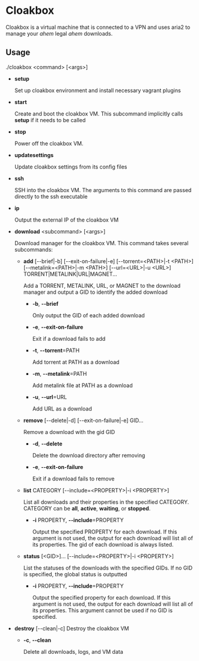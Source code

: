 **Cloakbox**
===================

Cloakbox is a virtual machine that is connected to a VPN and uses aria2 to manage your *ahem* legal *ahem* downloads.

## Usage

./cloakbox \<command> [\<args>]

* **setup**

	Set up cloakbox environment and install necessary vagrant plugins
	
* **start**

	Create and boot the cloakbox VM. This subcommand implicitly calls **setup** if it needs to be called

* **stop**

	Power off the cloakbox VM.

* **updatesettings**

	Update cloakbox settings from its config files

* **ssh**

	SSH into the cloakbox VM. The arguments to this command are passed directly to the ssh executable

* **ip**

	Output the external IP of the cloakbox VM

* **download** \<subcommand> [\<args>]

	Download manager for the cloakbox VM. This command takes several subcommands:

	* **add** [--brief|-b] [--exit-on-failure|-e] [--torrent=\<PATH>|-t \<PATH>] [--metalink=\<PATH>|-m \<PATH>] [--url=\<URL>|-u \<URL>] TORRENT|METALINK|URL|MAGNET...

		Add a TORRENT, METALINK, URL, or MAGNET to the download manager and output a GID to identify the added download

		* **-b**, **--brief**

			Only output the GID of each added download

		* **-e**, **--exit-on-failure**

			Exit if a download fails to add

		* **-t**, **--torrent**=PATH

			Add torrent at PATH as a download

		* **-m**, **--metalink**=PATH

			Add metalink file at PATH as a download

		* **-u**, **--url**=URL

			Add URL as a download

	* **remove** [--delete|-d] [--exit-on-failure|-e] GID...

		Remove a download with the gid GID

		* **-d**, **--delete**

			Delete the download directory after removing

		* **-e**, **--exit-on-failure**

			Exit if a download fails to remove

	* **list** CATEGORY [--include=\<PROPERTY>|-i \<PROPERTY>]

		List all downloads and their properties in the specified CATEGORY. CATEGORY can be **all**, **active**, **waiting**, or **stopped**.

		* **-i** PROPERTY, **--include**=PROPERTY

			Output the specified PROPERTY for each download. If this argument is not used, the output for each download will list all of its properties. The gid of each download is always listed.

	* **status** [\<GID>]... [--include=\<PROPERTY>|-i \<PROPERTY>]

		List the statuses of the downloads with the specified GIDs. If no GID is specified, the global status is outputted

		* **-i** PROPERTY, **--include**=PROPERTY

			Output the specified property for each download. If this argument is not used, the output for each download will list all of its properties. This argument cannot be used if no GID is specified.

* **destroy** [--clean|-c]
	Destroy the cloakbox VM

	* **-c**, **--clean**

		Delete all downloads, logs, and VM data
